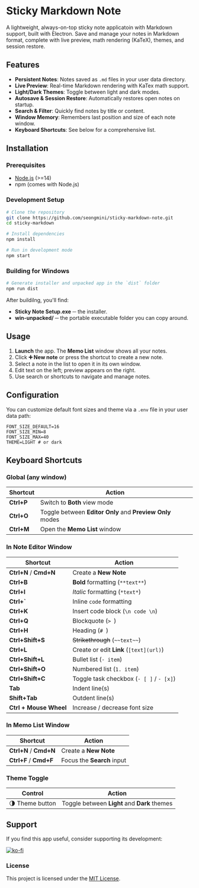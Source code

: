 # Sticky Markdown Note

A lightweight, always-on-top sticky note applicatoin with Markdown support, built with Electron. Save and manage your notes in Markdown format, complete with live preview, math rendering (KaTeX), themes, and session restore.

## Features

- **Persistent Notes**: Notes saved as `.md` files in your user data directory.
- **Live Preview**: Real-time Markdown rendering with KaTex math support.
- **Light/Dark Themes**: Toggle between light and dark modes.
- **Autosave & Session Restore**: Automatically restores open notes on startup.
- **Search & Filter**: Quickly find notes by title or content.
- **Window Memory**: Remembers last position and size of each note window.
- **Keyboard Shortcuts**: See below for a comprehensive list.

## Installation

### Prerequisites

- [Node.js](https://nodejs.org/) (>=14)
- npm (comes with Node.js)

### Development Setup

```bash
# Clone the repository
git clone https://github.com/seongmini/sticky-markdown-note.git
cd sticky-markdown

# Install dependencies
npm install

# Run in development mode
npm start
```

### Building for Windows
```bash
# Generate installer and unpacked app in the `dist` folder
npm run dist
```

After buildilng, you'll find:

- **Sticky Note Setup.exe** ─ the installer.
- **win-unpacked/** ─ the portable executable folder you can copy around.

## Usage

1. **Launch** the app. The **Memo List** window shows all your notes.
2. Click **➕ New note** or press the shortcut to create a new note.
3. Select a note in the list to open it in its own window.
4. Edit text on the left; preview appears on the right.
5. Use search or shortcuts to navigate and manage notes.

## Configuration

You can customize default font sizes and theme via a `.env` file in your user data path:

```dotenv
FONT_SIZE_DEFAULT=16
FONT_SIZE_MIN=8
FONT_SIZE_MAX=40
THEME=LIGHT # or dark
```

## Keyboard Shortcuts

### Global (any window)

| Shortcut   | Action                                                    |
| ---------- | --------------------------------------------------------- |
| **Ctrl+P** | Switch to **Both** view mode                              |
| **Ctrl+O** | Toggle between **Editor Only** and **Preview Only** modes |
| **Ctrl+M** | Open the **Memo List** window                             |

### In Note Editor Window

| Shortcut               | Action                                   |
| ---------------------- | ---------------------------------------- |
| **Ctrl+N** / **Cmd+N** | Create a **New Note**                    |
| **Ctrl+B**             | **Bold** formatting (`**text**`)         |
| **Ctrl+I**             | *Italic* formatting (`*text*`)           |
| **Ctrl+\`**            | Inline `code` formatting                 |
| **Ctrl+K**             | Insert code block (`\n code \n`)         |
| **Ctrl+Q**             | Blockquote (`> `)                        |
| **Ctrl+H**             | Heading (`# `)                           |
| **Ctrl+Shift+S**       | ~~Strikethrough~~ (`~~text~~`)           |
| **Ctrl+L**             | Create or edit **Link** (`[text](url)`)  |
| **Ctrl+Shift+L**       | Bullet list (`- item`)                   |
| **Ctrl+Shift+O**       | Numbered list (`1. item`)                |
| **Ctrl+Shift+C**       | Toggle task checkbox (`- [ ]` / `- [x]`) |
| **Tab**                | Indent line(s)                           |
| **Shift+Tab**          | Outdent line(s)                          |
| **Ctrl + Mouse Wheel** | Increase / decrease font size            |

### In Memo List Window

| Shortcut               | Action                     |
| ---------------------- | -------------------------- |
| **Ctrl+N** / **Cmd+N** | Create a **New Note**      |
| **Ctrl+F** / **Cmd+F** | Focus the **Search** input |

### Theme Toggle

| Control         | Action                                       |
| --------------- | -------------------------------------------- |
| 🌗 Theme button | Toggle between **Light** and **Dark** themes |

## Support

If you find this app useful, consider supporting its development:

[![ko-fi](https://ko-fi.com/img/githubbutton_sm.svg)](https://ko-fi.com/notemad)

### License

This project is licensed under the [MIT License](LICENSE).

